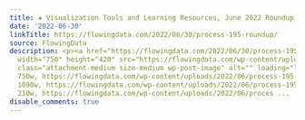 ```yaml
---
title: ✚ Visualization Tools and Learning Resources, June 2022 Roundup
date: '2022-06-30'
linkTitle: https://flowingdata.com/2022/06/30/process-195-roundup/
source: FlowingData
description: <p><a href="https://flowingdata.com/2022/06/30/process-195-roundup/"><img
  width="750" height="420" src="https://flowingdata.com/wp-content/uploads/2022/06/process-195-featured-750x420.png"
  class="attachment-medium size-medium wp-post-image" alt="" loading="lazy" srcset="https://flowingdata.com/wp-content/uploads/2022/06/process-195-featured-750x420.png
  750w, https://flowingdata.com/wp-content/uploads/2022/06/process-195-featured-1090x610.png
  1090w, https://flowingdata.com/wp-content/uploads/2022/06/process-195-featured-210x118.png
  210w, https://flowingdata.com/wp-content/uploads/2022/06/proces ...
disable_comments: true
---
```

<p><a href="https://flowingdata.com/2022/06/30/process-195-roundup/"><img width="750" height="420" src="https://flowingdata.com/wp-content/uploads/2022/06/process-195-featured-750x420.png" class="attachment-medium size-medium wp-post-image" alt="" loading="lazy" srcset="https://flowingdata.com/wp-content/uploads/2022/06/process-195-featured-750x420.png 750w, https://flowingdata.com/wp-content/uploads/2022/06/process-195-featured-1090x610.png 1090w, https://flowingdata.com/wp-content/uploads/2022/06/process-195-featured-210x118.png 210w, https://flowingdata.com/wp-content/uploads/2022/06/proces ...